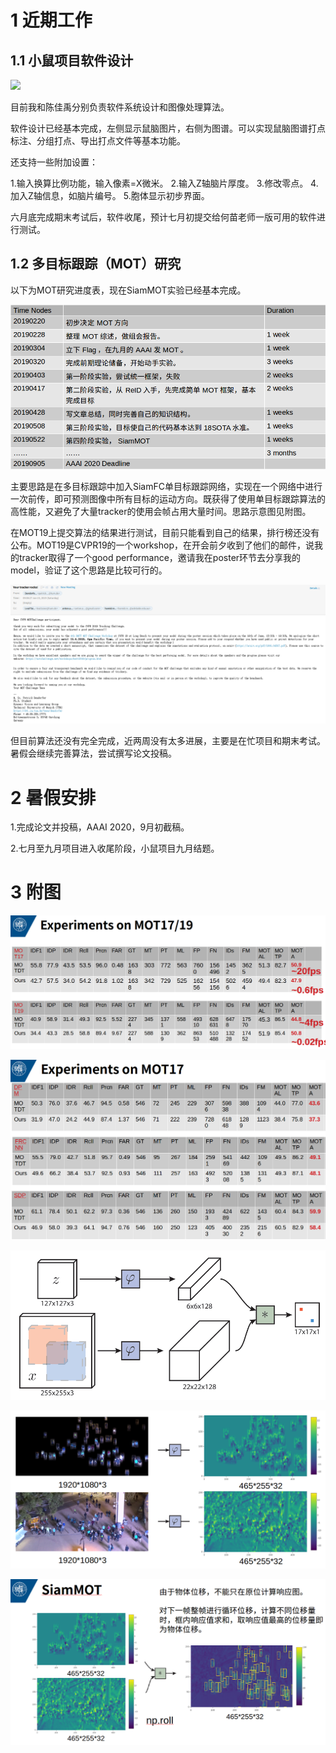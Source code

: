 # 1 近期工作

## 1.1 小鼠项目软件设计

![](/home/zzh/Note/2019-06-19/2.PNG)

目前我和陈佳禹分别负责软件系统设计和图像处理算法。

软件设计已经基本完成，左侧显示鼠脑图片，右侧为图谱。可以实现鼠脑图谱打点标注、分组打点、导出打点文件等基本功能。

还支持一些附加设置：

1.输入换算比例功能，输入像素=X微米。
2.输入Z轴脑片厚度。
3.修改零点。
4.加入Z轴信息，如脑片编号。
5.胞体显示初步界面。

六月底完成期末考试后，软件收尾，预计七月初提交给何苗老师一版可用的软件进行测试。





## 1.2 多目标跟踪（MOT）研究

以下为MOT研究进度表，现在SiamMOT实验已经基本完成。

![1560832679353](./1560832679353.png)

主要思路是在多目标跟踪中加入SiamFC单目标跟踪网络，实现在一个网络中进行一次前传，即可预测图像中所有目标的运动方向。既获得了使用单目标跟踪算法的高性能，又避免了大量tracker的使用会帧占用大量时间。思路示意图见附图。

在MOT19上提交算法的结果进行测试，目前只能看到自己的结果，排行榜还没有公布。MOT19是CVPR19的一个workshop，在开会前夕收到了他们的邮件，说我的tracker取得了一个good performance，邀请我在poster环节去分享我的model，验证了这个思路是比较可行的。

![](./1.png)

但目前算法还没有完全完成，近两周没有太多进展，主要是在忙项目和期末考试。暑假会继续完善算法，尝试撰写论文投稿。



# 2 暑假安排

1.完成论文并投稿，AAAI 2020，9月初截稿。

2.七月至九月项目进入收尾阶段，小鼠项目九月结题。







# 3 附图

![](./6.png)

![](./7.png)

![](./3.png)

![](./4.png)

![](./5.png)